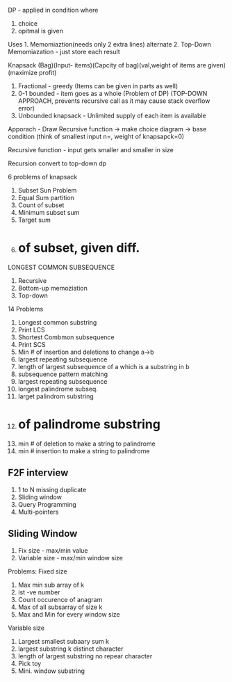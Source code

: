 DP - applied in condition where 
1. choice
2. opitmal
is given

Uses 1. Memomiaztion(needs  only 2 extra lines) alternate 2. Top-Down
Memomiazation - just store each result

Knapsack (Bag)(Input- items)(Capcity of bag)(val,weight of items are given)(maximize profit)
1. Fractional - greedy (Items can be given in parts as well)
2. 0-1 bounded - item goes as a whole (Problem of DP) (TOP-DOWN APPROACH, prevents recursive call as it may cause stack overflow error)
3. Unbounded knapsack - Unlimited supply of each item is available

Apporach - Draw Recursive function -> make choice diagram -> base condition (think of smallest input n=, weight of knapsapck=0)


Recursive function - input gets smaller and smaller in size

Recursion convert to top-down dp


6 problems of knapsack
1. Subset Sun Problem
2. Equal Sum partition
3. Count of subset
4. Minimum subset sum
5. Target sum
6. # of subset, given diff.


LONGEST COMMON SUBSEQUENCE
1. Recursive
2. Bottom-up memoziation
3. Top-down

14 Problems
1. Longest common substring
2. Print LCS
3. Shortest Combmon subsequence
4. Print SCS
5. Min # of insertion and deletions to change a->b
6. largest repeating subsequence
7. length of largest subsequence of a which is a substring in b
8. subsequence pattern matching
9. largest repeating subsequence
10. longest palindrome subseq.
11. larget palindrom substring
12. # of palindrome substring
13. min # of deletion to make a string to palindrome
14. min # insertion to make a string to palindrome



## F2F interview
1. 1 to N missing duplicate
2. Sliding window
3. Query Programming
4. Multi-pointers

## Sliding Window
1. Fix size - max/min value
2. Variable size - max/min window size

Problems:
Fixed size
1. Max min sub array of k
2. ist -ve number
3. Count occurence of anagram
4. Max of all subsarray of size k
5. Max and Min for every window size

Variable size
1. Largest smallest subaary sum k
2. largest substring k distinct character
3. length of largest substring no repear character
4. Pick toy
5. Mini. window substring




